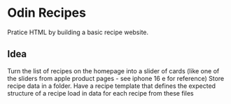 # Odin Recipes

Pratice HTML by building a basic recipe website.

## Idea

Turn the list of recipes on the homepage into a slider of cards (like one of the sliders from apple product pages - see iphone 16 e for reference)
Store recipe data in a folder. Have a recipe template that defines the expected structure of a recipe
load in data for each recipe from these files
